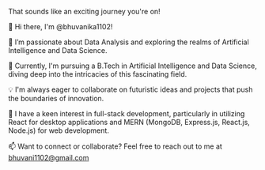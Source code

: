That sounds like an exciting journey you're on!

👋 Hi there, I'm @bhuvanika1102!

👀 I’m passionate about Data Analysis and exploring the realms of Artificial Intelligence and Data Science.

🌱 Currently, I'm pursuing a B.Tech in Artificial Intelligence and Data Science, diving deep into the intricacies of this fascinating field.

💡 I'm always eager to collaborate on futuristic ideas and projects that push the boundaries of innovation.

💼 I have a keen interest in full-stack development, particularly in utilizing React for desktop applications and MERN (MongoDB, Express.js, React.js, Node.js) for web development.

📫 Want to connect or collaborate? Feel free to reach out to me at bhuvani1102@gmail.com
